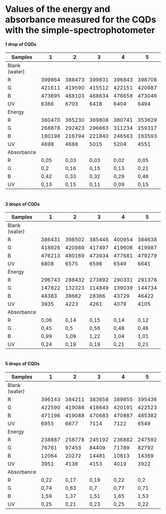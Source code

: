 # Values of the energy and absorbance measured for the CQDs with the simple-spectrophotometer

#### 1 drop of CQDs

|Samples      |1     |2     |3     |4     |5     |6     |7     |8     |9     |10
|-------------|------|------|------|------|------|------|------|------|------|-------
|Blank (water)|      |      |      |      |      |      |      |      |      | 
|R            |399864|388473|399831|396843|398708|400931|387359|390790|389451|398943
|G            |421611|419590|415512|422151|420987|418896|419178|419739|420529|421428
|B            |473695|468103|468634|476658|473046|475883|469421|470763|481488|474224
|UV           |6366  |6703  |6418  |6404  |6494  |6436  |6788  |6551  |6441  |6880
|Energy       |      |      |      |      |      |      |      |      |      |
|R            |360470|365230|369808|380741|353629|372963|364698|372040|370755|372445
|G            |268878|292423|296663|311234|259317|296417|296741|306804|302230|302857
|B            |180198|216794|221840|246563|163593|222211|223062|238282|232016|230516
|UV           |4698  |4688  |5015  |5204  |4551  |4859  |4956  |4908  |5149  |5178
|Absorbance   |      |      |      |      |      |      |      |      |      |
|R            |0,05  |0,03  |0,03  |0,02  |0,05  |0,03  |0,03  |0,02  |0,02  |0,03
|G            |0,2   |0,16  |0,15  |0,13  |0,21  |0,15  |0,15  |0,14  |0,14  |0,14
|B            |0,42  |0,33  |0,32  |0,29  |0,46  |0,33  |0,32  |0,3   |0,32  |0,31
|UV           |0,13  |0,15  |0,11  |0,09  |0,15  |0,12  |0,14  |0,13  |0,1   |0,12  
#
#### 3 drops of CQDs

|Samples      |1     |2     |3     |4     |5     |6     |7     |8     
|-------------|------|------|------|------|------|------|------|------
|Blank (water)|      |      |      |      |      |      |      |       
|R            |386431|398502|385446|400954|384638|385886|383809|390947
|G            |418926|420989|417497|419606|419987|419694|383809|420416
|B            |476213|480169|473934|477681|479279|485364|470744|479718
|UV           |6808  |6575  |6596  |6549  |6641  |6495  |7087  |6664
|Energy       |      |      |      |      |      |      |      | 
|R            |296743|288432|273892|290331|291376|294013|294111|306149
|G            |147822|132323|114849|139039|144734|142556|149020|158012
|B            |48383 |38662 |28366 |43729 |46422 |45155 |49700 |56078
|UV           |3935  |4223  |4261  |4079  |4105  |4239  |4277  |4271
|Absorbance   |      |      |      |      |      |      |      |   
|R            |0,06  |0,14  |0,15  |0,14  |0,12  |0,12  |0,12  |0,11
|G            |0,45  |0,5   |0,56  |0,48  |0,46  |0,47  |0,45  |0,43
|B            |0,99  |1,09  |1,22  |1,04  |1,01  |1,03  |0,98  |0,93
|UV           |0,24  |0,19  |0,19  |0,21  |0,21  |0,19  |0,22  |0,19
#
#### 5 drops of CQDs

|Samples      |1     |2     |3     |4     |5     |6     |7     |8     |9     |10
|-------------|------|------|------|------|------|------|------|------|------|------
|Blank (water)|      |      |      |      |      |      |      |      |      | 
|R            |396143|384211|383658|389855|395436|385678|385395|396626|396917|396394
|G            |422590|419088|418643|420191|422523|419186|419361|423474|396917|418881
|B            |471196|419088|470683|470887|485382|472619|473851|476835|476926|470635
|UV           |6955  |6677  |7114  |7122  |6549  |7078  |6719  |7034  |7019  |6856
|Energy       |      |      |      |      |      |      |      |      |      |
|R            |238887|258778|245192|236882|247592|237995|256061|225510|233518|239473
|G            |76761 |97453 |84409 |71789 |82792 |72523 |94980 |62809 |70355 |75583
|B            |12064 |20272 |14481 |10613 |14369 |10972 |19210 |8211  |10308 |11871
|UV           |3951  |4136  |4153  |4019  |3922  |4043  |3764  |4040  |4006  |4181
|Absorbance   |      |      |      |      |      |      |      |      |      |  
|R            |0,22  |0,17  |0,19  |0,22  |0,2   |0,21  |0,18  |0,25  |0,23  |0,22
|G            |0,74  |0,63  |0,7   |0,77  |0,71  |0,76  |0,64  |0,83  |0,78  |0,74
|B            |1,59  |1,37  |1,51  |1,65  |1,53  |1,63  |1,39  |1,76  |1,67  |1,6
|UV           |0,25  |0,21  |0,23  |0,25  |0,22  |0,24  |0,25  |0,24  |0,24  |0,21
#